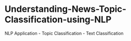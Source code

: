 # Understanding-News-Topic-Classification-using-NLP
NLP Application - Topic Classification - Text Classification
